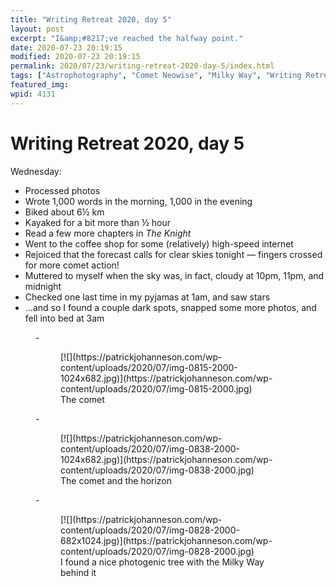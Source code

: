 ```yaml
---
title: "Writing Retreat 2020, day 5"
layout: post
excerpt: "I&amp;#8217;ve reached the halfway point."
date: 2020-07-23 20:19:15
modified: 2020-07-23 20:19:15
permalink: 2020/07/23/writing-retreat-2020-day-5/index.html
tags: ["Astrophotography", "Comet Neowise", "Milky Way", "Writing Retreat", "Photos", "Writing"]
featured_img: 
wpid: 4131
---
```


# Writing Retreat 2020, day 5

Wednesday:

- Processed photos
- Wrote 1,000 words in the morning, 1,000 in the evening
- Biked about 6½ km
- Kayaked for a bit more than ½ hour
- Read a few more chapters in *The Knight*
- Went to the coffee shop for some (relatively) high-speed internet
- Rejoiced that the forecast calls for clear skies tonight — fingers crossed for more comet action!
- Muttered to myself when the sky was, in fact, cloudy at 10pm, 11pm, and midnight
- Checked one last time in my pyjamas at 1am, and saw stars
- …and so I found a couple dark spots, snapped some more photos, and fell into bed at 3am

<figure class="is-layout-flex wp-block-gallery-80 wp-block-gallery columns-3 is-cropped">- <figure>[![](https://patrickjohanneson.com/wp-content/uploads/2020/07/img-0815-2000-1024x682.jpg)](https://patrickjohanneson.com/wp-content/uploads/2020/07/img-0815-2000.jpg)<figcaption class="blocks-gallery-item__caption">The comet</figcaption></figure>
- <figure>[![](https://patrickjohanneson.com/wp-content/uploads/2020/07/img-0838-2000-1024x682.jpg)](https://patrickjohanneson.com/wp-content/uploads/2020/07/img-0838-2000.jpg)<figcaption class="blocks-gallery-item__caption">The comet and the horizon</figcaption></figure>
- <figure>[![](https://patrickjohanneson.com/wp-content/uploads/2020/07/img-0828-2000-682x1024.jpg)](https://patrickjohanneson.com/wp-content/uploads/2020/07/img-0828-2000.jpg)<figcaption class="blocks-gallery-item__caption">I found a nice photogenic tree with the Milky Way behind it</figcaption></figure>

</figure>